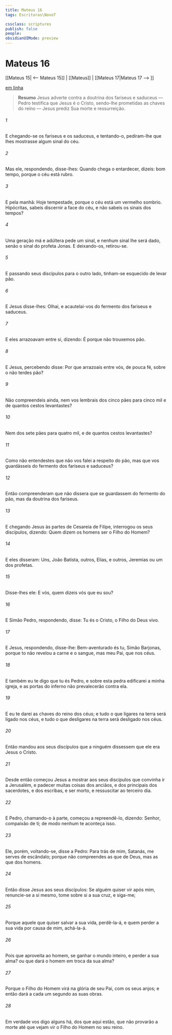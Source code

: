 ```yaml
---
title: Mateus 16
tags: Escrituras\NovoT

cssclass: scriptures
publish: false
people:
obsidianUIMode: preview
---
```


# Mateus 16
[[Mateus 15| <-- Mateus 15]] | [[Mateus]] | [[Mateus 17|Mateus 17 --> ]]

[em linha](https://churchofjesuschrist.org/study/scriptures/nt/matt/16?lang=por)

> __Resumo__
Jesus adverte contra a doutrina dos fariseus e saduceus — Pedro testifica que Jesus é o Cristo, sendo-lhe prometidas as chaves do reino — Jesus prediz Sua morte e ressurreição.

###### 1 
E chegando-se os fariseus e os saduceus, e tentando-o, pediram-lhe que lhes mostrasse algum sinal do céu.

###### 2 
Mas ele, respondendo, disse-lhes: Quando chega o entardecer, dizeis:  bom tempo, porque o céu está rubro.

###### 3 
E pela manhã: Hoje  tempestade, porque o céu está  um vermelho sombrio. Hipócritas, sabeis discernir a face do céu, e não sabeis  os sinais dos tempos?

###### 4 
Uma geração má e adúltera pede um sinal, e nenhum sinal lhe será dado, senão o sinal do profeta Jonas. E deixando-os, retirou-se.

###### 5 
E passando seus discípulos para o outro lado, tinham-se esquecido de levar pão.

###### 6 
E Jesus disse-lhes: Olhai, e acautelai-vos do fermento dos fariseus e saduceus.

###### 7 
E eles arrazoavam entre si, dizendo: É porque não trouxemos pão.

###### 8 
E Jesus, percebendo disse: Por que arrazoais entre vós,  de pouca fé, sobre o não terdes pão?

###### 9 
Não compreendeis ainda, nem vos lembrais dos cinco pães para cinco mil  e de quantos cestos levantastes?

###### 10 
Nem dos sete pães para quatro mil, e de quantos cestos levantastes?

###### 11 
Como não entendestes que não vos falei a respeito do pão, mas que vos guardásseis do fermento dos fariseus e saduceus?

###### 12 
Então compreenderam que não dissera que se guardassem do fermento do pão, mas da doutrina dos fariseus.

###### 13 
E chegando Jesus às partes de Cesareia de Filipe, interrogou os seus discípulos, dizendo: Quem dizem os homens ser o Filho do Homem?

###### 14 
E eles disseram: Uns, João Batista, outros, Elias, e outros, Jeremias ou um dos profetas.

###### 15 
Disse-lhes ele: E vós, quem dizeis vós que eu sou?

###### 16 
E Simão Pedro, respondendo, disse: Tu és o Cristo, o Filho do Deus vivo.

###### 17 
E Jesus, respondendo, disse-lhe: Bem-aventurado és tu, Simão Barjonas, porque to não revelou a carne e o sangue, mas meu Pai, que  nos céus.

###### 18 
E também eu te digo que tu és Pedro, e sobre esta pedra edificarei a minha igreja, e as portas do inferno não prevalecerão contra ela.

###### 19 
E eu te darei as chaves do reino dos céus; e tudo o que ligares na terra será ligado nos céus, e tudo o que desligares na terra será desligado nos céus.

###### 20 
Então mandou aos seus discípulos que a ninguém dissessem que ele era Jesus o Cristo.

###### 21 
Desde então começou Jesus a mostrar aos seus discípulos que convinha ir a Jerusalém, e padecer muitas coisas dos anciãos, e dos principais dos sacerdotes, e dos escribas, e ser morto, e ressuscitar ao terceiro dia.

###### 22 
E Pedro, chamando-o à parte, começou a repreendê-lo, dizendo: Senhor,  compaixão de ti; de modo nenhum te aconteça isso.

###### 23 
Ele, porém, voltando-se, disse a Pedro: Para trás de mim, Satanás,  me serves de escândalo; porque não compreendes as  que  de Deus, mas  as que  dos homens.

###### 24 
Então disse Jesus aos seus discípulos: Se alguém quiser vir após mim, renuncie-se a si mesmo, tome sobre si a sua cruz, e siga-me;

###### 25 
Porque aquele que quiser salvar a sua vida, perdê-la-á, e quem perder a sua vida por causa de mim, achá-la-á.

###### 26 
Pois que aproveita ao homem, se ganhar o mundo inteiro, e perder a sua alma? ou que dará o homem em troca da sua alma?

###### 27 
Porque o Filho do Homem virá na glória de seu Pai, com os seus anjos; e então dará a cada um segundo as suas obras.

###### 28 
Em verdade vos digo  alguns há, dos que aqui estão, que não provarão a morte até que vejam vir o Filho do Homem no seu reino.


